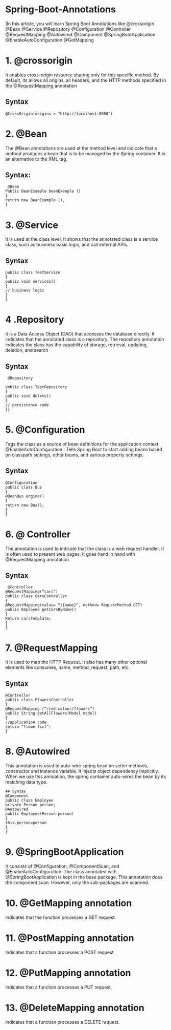 # Spring-Boot-Annotations

|In this article, you will learn Spring Boot Annotations like
@crossorigin
@Bean
@Service
@Repository
@Configuration
@Controller
@RequestMapping
@Autowired
@Component
@SpringBootApplication
@EnableAutoConfiguration
@GetMapping

# 1. @crossorigin
It enables cross-origin resource sharing only for this specific method. By default, its allows all origins, all headers, and the HTTP methods specified in the @RequestMapping annotation

## Syntax
```
@CrossOrigin(origins = "http://localhost:8080")
```
# 2. @Bean
The @Bean annotations are used at the method level and indicate that a method produces a bean that is to be managed by the Spring container. It is an alternative to the XML<bean> tag. 

## Syntax:
```
 @Bean
Public BeanExample beanExample ()
{
return new BeanExample (),
}
```
# 3. @Service
It is used at the class level. It shows that the annotated class is a service class, such as business basic logic, and call external APIs.
## Syntax
 ```
public class TestService
{
public void service1()
{
// business logic
}
}
 ```
# 4 .Repository
It is a Data Access Object (DAO) that accesses the database directly. It indicates that the annotated class is a repository. 
The repository annotation indicates the class has the capability of storage, retrieval, updating, deletion, and search
## Syntax
```
 @Repository

public class TestRepository
{
public void delete()
{
// persistence code
}}
```
# 5. @Configuration
 Tags the class as a source of bean definitions for the application context. @EnableAutoConfiguration : Tells Spring Boot to start adding beans based on classpath settings, other beans, and various property settings.
 
 ## Syntax
 ```
 @Configuration
public class Bus
{
@BeanBus engine()
{
return new Bus();
}
}
 ```
 # 6. @ Controller
 The annotation is used to indicate that the class is a web request handler. It is often used to present web pages. It goes hand in hand with @RequestMapping annotation
 
 ## Syntax
```
 @Controller
@RequestMapping(“cars”)
public class CarsController
{
@RequestMapping(value= “/{name}”, method= RequestMethod.GET)
public Employee getCarsByName()
{
Return carsTemplate;
}
}
 ```
# 7. @RequestMapping
 It is used to map the HTTP Request. It also has many other optional elements like consumes, name, method, request, path, etc. 
 
 ## Syntax
 ```
 @Controller
public class FlowersController
{
@RequestMapping (“/red-colour/flowers”)
public String getAllFlowers(Model model)
{
//application code
return “flowerlist”;
}
 ```
 
 # 8. @Autowired
 This annotation is used to auto-wire spring bean on setter methods, constructor and instance variable. It injects object dependency implicitly. When we use this annoation, the spring container auto-wires the bean by its matching data type.
 ```
 ## Syntax
 @Component
public class Employee
private Person person;
@Autowired
public Employee(Person person)
{
this.person=person
}
}
 ```
 # 9. @SpringBootApplication
 It consists of @Configuration, @ComponentScan, and @EnabeAutoConfiguration. The class annotated with @SpringBootApplication is kept in the base package. This annotation does the component scan. However, only the sub-packages are scanned. 

# 10.  @GetMapping annotation 
 Indicates that the function processes a GET request.
 
# 11. @PostMapping annotation
 Indicates that a function processes a POST request.
 
# 12. @PutMapping annotation 
 Indicates that a function processes a PUT request.
 
# 13. @DeleteMapping annotation 
 Indicates that a function processes a DELETE request.
 

